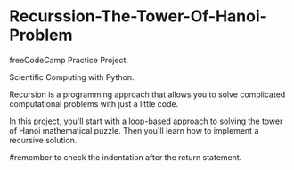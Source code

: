 # Recurssion-The-Tower-Of-Hanoi-Problem

freeCodeCamp Practice Project.


Scientific Computing with Python.




Recursion is a programming approach that allows you to solve complicated computational problems with just a little code.

In this project, you'll start with a loop-based approach to solving the tower of Hanoi mathematical puzzle. Then you'll learn how to implement a recursive solution.


#remember to check the indentation after the return statement.
